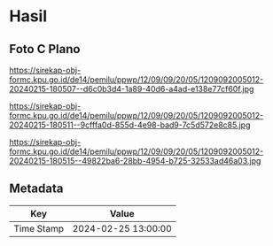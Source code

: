 # Hasil

## Foto C Plano

https://sirekap-obj-formc.kpu.go.id/de14/pemilu/ppwp/12/09/09/20/05/1209092005012-20240215-180507--d6c0b3d4-1a89-40d6-a4ad-e138e77cf60f.jpg

https://sirekap-obj-formc.kpu.go.id/de14/pemilu/ppwp/12/09/09/20/05/1209092005012-20240215-180511--9cfffa0d-855d-4e98-bad9-7c5d572e8c85.jpg

https://sirekap-obj-formc.kpu.go.id/de14/pemilu/ppwp/12/09/09/20/05/1209092005012-20240215-180515--49822ba6-28bb-4954-b725-32533ad46a03.jpg


## Metadata

| Key        | Value               |
| ---------- | ------------------- |
| Time Stamp | 2024-02-25 13:00:00 |




